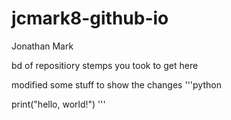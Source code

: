 # jcmark8-github-io

Jonathan Mark

bd of repositiory 
stemps you took to get here

modified some stuff to show the changes
'''python

print("hello, world!")
'''